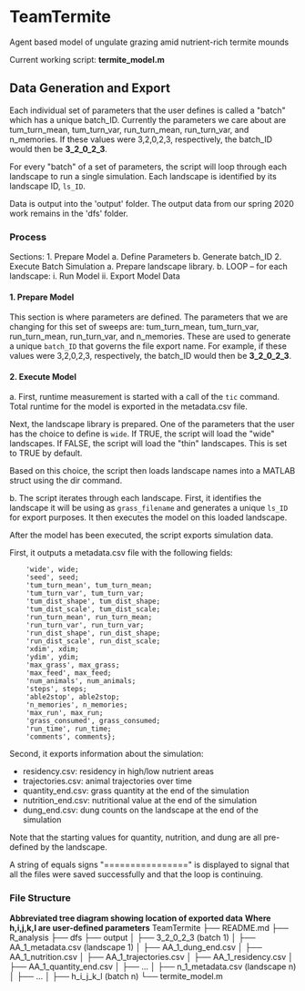 # TeamTermite
Agent based model of ungulate grazing amid nutrient-rich termite mounds

Current working script: **termite_model.m**


## Data Generation and Export
Each individual set of parameters that the user defines is called a "batch" which has a unique batch_ID. Currently the parameters we care about are tum_turn_mean, tum_turn_var, run_turn_mean, run_turn_var, and n_memories. If these values were 3,2,0,2,3, respectively, the batch_ID would then be **3_2_0_2_3**.

For every "batch" of a set of parameters, the script will loop through each landscape to run a single simulation. Each landscape is identified by its landscape ID, `ls_ID`.

Data is output into the 'output' folder. The output data from our spring 2020 work remains in the 'dfs' folder.

### Process
Sections:
     1. Prepare Model
        a. Define Parameters
        b. Generate batch_ID
     2. Execute Batch Simulation
        a. Prepare landscape library.
        b. LOOP – for each landscape:
            i. Run Model
            ii. Export Model Data

#### 1. Prepare Model
This section is where parameters are defined. The parameters that we are changing for this set of sweeps are: tum_turn_mean, tum_turn_var, run_turn_mean, run_turn_var, and n_memories. These are used to generate a unique `batch_ID` that governs the file export name. For example, if these values were 3,2,0,2,3, respectively, the batch_ID would then be **3_2_0_2_3**.

#### 2. Execute Model
a. First, runtime measurement is started with a call of the `tic` command. Total runtime for the model is exported in the metadata.csv file.

Next, the landscape library is prepared. One of the parameters that the user has the choice to define is `wide`. If TRUE, the script will load the "wide" landscapes. If FALSE, the script will load the "thin" landscapes. This is set to TRUE by default.

Based on this choice, the script then loads landscape names into a MATLAB struct using the dir command.

b. The script iterates through each landscape.
First, it identifies the landscape it will be using as `grass_filename` and generates a unique `ls_ID` for export purposes. It then executes the model on this loaded landscape.

After the model has been executed, the script exports simulation data.

First, it outputs a metadata.csv file with the following fields:
```{'batch_ID', batch_ID;
    'wide', wide;
    'seed', seed;
    'tum_turn_mean', tum_turn_mean;
    'tum_turn_var', tum_turn_var;
    'tum_dist_shape', tum_dist_shape;
    'tum_dist_scale', tum_dist_scale;
    'run_turn_mean', run_turn_mean;
    'run_turn_var', run_turn_var;
    'run_dist_shape', run_dist_shape;
    'run_dist_scale', run_dist_scale;
    'xdim', xdim;
    'ydim', ydim;
    'max_grass', max_grass;
    'max_feed', max_feed;
    'num_animals', num_animals;
    'steps', steps;
    'able2stop', able2stop;
    'n_memories', n_memories;
    'max_run', max_run;
    'grass_consumed', grass_consumed;
    'run_time', run_time;
    'comments', comments};
```
Second, it exports information about the simulation:
- residency.csv: residency in high/low nutrient areas
- trajectories.csv: animal trajectories over time
- quantity_end.csv: grass quantity at the end of the simulation
- nutrition_end.csv: nutritional value at the end of the simulation
- dung_end.csv: dung counts on the landscape at the end of the simulation

Note that the starting values for quantity, nutrition, and dung are all pre-defined by the landscape.

A string of equals signs "================" is displayed to signal that all the files were saved successfully and that the loop is continuing.



### File Structure
**Abbreviated tree diagram showing location of exported data**
**Where h,i,j,k,l are user-defined parameters**
TeamTermite
├── README.md
├── R_analysis
├── dfs
├── output
│  ├── 3_2_0_2_3 (batch 1)
│    ├── AA_1_metadata.csv (landscape 1)
│    ├── AA_1_dung_end.csv
│    ├── AA_1_nutrition.csv
│    ├── AA_1_trajectories.csv
│    ├── AA_1_residency.csv
│    ├── AA_1_quantity_end.csv
│    ├── ...
│    ├── n_1_metadata.csv (landscape n)
│  ├── ...
│  ├── h_i_j_k_l (batch n)
└── termite_model.m
